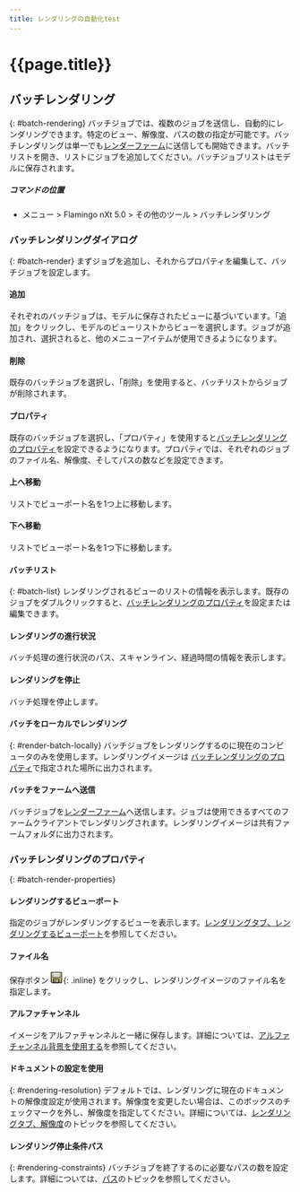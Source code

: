 ```yaml
---
title: レンダリングの自動化test
---
```


# {{page.title}}


## バッチレンダリング
{: #batch-rendering}
バッチジョブでは、複数のジョブを送信し、自動的にレンダリングできます。特定のビュー、解像度、パスの数の指定が可能です。バッチレンダリングは単一でも[レンダーファーム](render-farm.html)に送信しても開始できます。バッチリストを開き、リストにジョブを追加してください。バッチジョブリストはモデルに保存されます。

##### コマンドの位置

 * メニュー > Flamingo nXt 5.0 > その他のツール > バッチレンダリング

### バッチレンダリングダイアログ
{: #batch-render}
まずジョブを追加し、それからプロパティを編集して、バッチジョブを設定します。

#### 追加
それぞれのバッチジョブは、モデルに保存されたビューに基づいています。「追加」をクリックし、モデルのビューリストからビューを選択します。ジョブが追加され、選択されると、他のメニューアイテムが使用できるようになります。

#### 削除
既存のバッチジョブを選択し、「削除」を使用すると、バッチリストからジョブが削除されます。

#### プロパティ
既存のバッチジョブを選択し、「プロパティ」を使用すると[バッチレンダリングのプロパティ](#batch-render-properties)を設定できるようになります。プロパティでは、それぞれのジョブのファイル名、解像度、そしてパスの数などを設定できます。

#### 上へ移動
リストでビューポート名を1つ上に移動します。

#### 下へ移動
リストでビューポート名を1つ下に移動します。

#### バッチリスト
{: #batch-list}
レンダリングされるビューのリストの情報を表示します。既存のジョブをダブルクリックすると、[バッチレンダリングのプロパティ](#batch-render-properties)を設定または編集できます。

#### レンダリングの進行状況
バッチ処理の進行状況のパス、スキャンライン、経過時間の情報を表示します。

####  レンダリングを停止
バッチ処理を停止します。

#### バッチをローカルでレンダリング
{: #render-batch-locally}
バッチジョブをレンダリングするのに現在のコンピュータのみを使用します。レンダリングイメージは
[バッチレンダリングのプロパティ](#batch-render-properties)で指定された場所に出力されます。

####  バッチをファームへ送信
バッチジョブを[レンダーファーム](render-farm.html)へ送信します。ジョブは使用できるすべてのファームクライアントでレンダリングされます。レンダリングイメージは共有ファームフォルダに出力されます。

### バッチレンダリングのプロパティ
{: #batch-render-properties}

#### レンダリングするビューポート
指定のジョブがレンダリングするビューを表示します。[レンダリングタブ、レンダリングするビューポート](render-tab.html#viewtorender)を参照してください。

#### ファイル名
保存ボタン ![images/saveimageas.png](images/saveimageas.png){: .inline} をクリックし、レンダリングイメージのファイル名を指定します。

#### アルファチャンネル
イメージをアルファチャンネルと一緒に保存します。詳細については、[アルファチャンネル背景を使用する](environment-tab.html#alpha)を参照してください。

#### ドキュメントの設定を使用
{: #rendering-resolution}
デフォルトでは、レンダリングに現在のドキュメントの解像度設定が使用されます。解像度を変更したい場合は、このボックスのチェックマークを外し、解像度を指定してください。詳細については、[レンダリングタブ、解像度](render-tab.html#resolution)のトピックを参照してください。

#### レンダリング停止条件パス
{: #rendering-constraints}
バッチジョブを終了するのに必要なパスの数を設定します。詳細については、[パス](documentproperties-flamingo.html#number-of-passes)のトピックを参照してください。

<!-- TODO: Flamingo nXt 5 runs from the RDK.  The need to Flamingo Automate render is not clear.  What is needed to run animations with nxt right now?
The number of passes and the ability to send a render to the farm are required still.  So the dialog should be smaller.
Alpha channel This needs to be investigated. The rest of this section is commented out.-->

<!-- Commented out until automated render can be determined

## アニメーション
{: #animation}
Rhinoでアニメーションを作成する方法には2通りあります。アニメーションは、[Rhinoのアニメーションツールバー](http://docs.mcneel.com/rhino/5/help/ja-jp/index.htm#commands/animation.htm)または[Bongo](http://bongo.rhino3d.com/)アニメーションプラグインを用いて設定することができます。

##### アニメーションジョブをレンダーファームに送信するには
1. [FlamingoNXtAutomateRender](automate-rendering.html#flamingonxtautomaterender)コマンドを実行します。
1. 自動レンダリングコマンドを設定ダイアログボックスで**ファームへレンダリング**を選択します。
&#160;
ジョブ名を指定し、OKボタンをクリックします。
&#160;
Rhinoのアニメーションセットアップツールバーからアニメーションのタイプを設定します。キャプチャ方法はフルレンダリングを選択します。
&#160;
アニメーションツールバーからアニメーションを記録します。レンダージョブがレンダーファームに送信されます。
&#160;
レンダーファームでジョブが完了したら、FlamingoNXtAutomateRenderコマンドを再度実行し、ダイアログのすべてのジョブを選択します。
&#160;
選択ファイルを指定出力フォルダへコピーボタンをクリックし、すべてのレンダリングイメージをコピーする先のフォルダを選択します。


## FlamingoNXtAutomateRenderコマンド
{: #flamingonxtautomaterender}


## 自動レンダリングコマンドを設定

### オン
デフォルトの**Render**コマンドを**レンダーファーム**を使用させるようにします。

### デフォルトのレンダリングダイアログを使用
**Render**コマンドを（ファームにではなく）直接レンダリングするように設定を戻します。

### レンダリングするレンダリングパスの数
レンダリングパスの数を指定します。

### ファームへレンダリング
**Render**コマンドをファームへレンダリングするようにします。

### ジョブ名
**レンダーファームの** [ジョブ名](automate-rendering.html#job-name)を指定します。

## レンダリング停止条件

### レンダリングするレンダリングパスの数
[パスの数](documentproperties-flamingo.html#number-of-passes)を指定します。

### アルファチャンネルを保存
[アルファチャンネル](render-window.html#save-with-alpha-channel)背景を保存します。
-->
